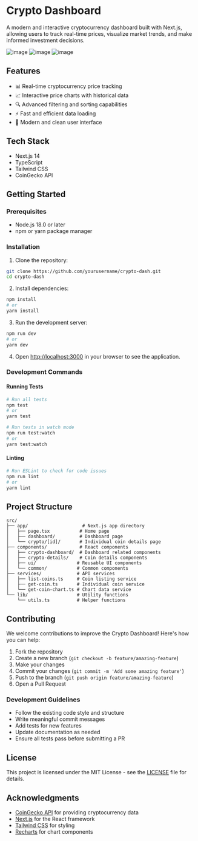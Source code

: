 # Crypto Dashboard

A modern and interactive cryptocurrency dashboard built with Next.js, allowing users to track real-time prices, visualize market trends, and make informed investment decisions.

![image](https://github.com/user-attachments/assets/e020cfb5-0fdb-45cf-867b-61097411ea24)
![image](https://github.com/user-attachments/assets/e5a5c57c-b4c8-4ae1-ba8a-b7cad77b1642)
![image](https://github.com/user-attachments/assets/b0d873d2-040f-4779-8256-1fa44fe3f84b)


## Features

- 📊 Real-time cryptocurrency price tracking
- 📈 Interactive price charts with historical data
- 🔍 Advanced filtering and sorting capabilities
- ⚡ Fast and efficient data loading
- 🎨 Modern and clean user interface

## Tech Stack

- Next.js 14
- TypeScript
- Tailwind CSS
- CoinGecko API

## Getting Started

### Prerequisites

- Node.js 18.0 or later
- npm or yarn package manager

### Installation

1. Clone the repository:
```bash
git clone https://github.com/yourusername/crypto-dash.git
cd crypto-dash
```

2. Install dependencies:
```bash
npm install
# or
yarn install
```

3. Run the development server:
```bash
npm run dev
# or
yarn dev
```

4. Open [http://localhost:3000](http://localhost:3000) in your browser to see the application.

### Development Commands

#### Running Tests
```bash
# Run all tests
npm test
# or
yarn test

# Run tests in watch mode
npm run test:watch
# or
yarn test:watch
```

#### Linting
```bash
# Run ESLint to check for code issues
npm run lint
# or
yarn lint
```

## Project Structure

```
src/
├── app/                    # Next.js app directory
│   ├── page.tsx           # Home page
│   ├── dashboard/         # Dashboard page
│   └── crypto/[id]/       # Individual coin details page
├── components/            # React components
│   ├── crypto-dashboard/  # Dashboard related components
│   ├── crypto-details/    # Coin details components
│   ├── ui/               # Reusable UI components
│   └── common/           # Common components
├── services/             # API services
│   ├── list-coins.ts     # Coin listing service
│   ├── get-coin.ts       # Individual coin service
│   └── get-coin-chart.ts # Chart data service
└── lib/                  # Utility functions
    └── utils.ts          # Helper functions
```

## Contributing

We welcome contributions to improve the Crypto Dashboard! Here's how you can help:

1. Fork the repository
2. Create a new branch (`git checkout -b feature/amazing-feature`)
3. Make your changes
4. Commit your changes (`git commit -m 'Add some amazing feature'`)
5. Push to the branch (`git push origin feature/amazing-feature`)
6. Open a Pull Request

### Development Guidelines

- Follow the existing code style and structure
- Write meaningful commit messages
- Add tests for new features
- Update documentation as needed
- Ensure all tests pass before submitting a PR

## License

This project is licensed under the MIT License - see the [LICENSE](LICENSE) file for details.

## Acknowledgments

- [CoinGecko API](https://www.coingecko.com/en/api) for providing cryptocurrency data
- [Next.js](https://nextjs.org/) for the React framework
- [Tailwind CSS](https://tailwindcss.com/) for styling
- [Recharts](https://recharts.org/) for chart components
